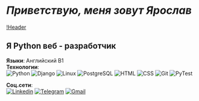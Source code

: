 # _Приветствую, меня зовут Ярослав_
[!Header]()

## Я Python веб - разработчик

__Языки__: Английский B1
<br>
__Технологии__: <br>
![Python](https://img.shields.io/badge/Python-FAEBD7?style=for-the-badge&logo=python)
![Django](https://img.shields.io/badge/Django-FAEBD7?style=for-the-badge&logo=Django&logoColor=0000FF)
![Linux](https://img.shields.io/badge/Linux-FAEBD7?style=for-the-badge&logo=Linux&logoColor=0000FF)
![PostgreSQL](https://img.shields.io/badge/PostgreSQL-FAEBD7?style=for-the-badge&logo=PostgreSQL&logoColor=0000FF)
![HTML](https://img.shields.io/badge/HTML-FAEBD7?style=for-the-badge&logo=HTML)
![CSS](https://img.shields.io/badge/CSS-FAEBD7?style=for-the-badge&logo=CSS)
![Git](https://img.shields.io/badge/Git-FAEBD7?style=for-the-badge&logo=Git)
![PyTest](https://img.shields.io/badge/PyTest-FAEBD7?style=for-the-badge&logo=PyTest)

__Соц.сети__:<br>
[![Linkedin](https://img.shields.io/badge/Linkedin-FAEBD7?style=for-the-badge&logo=Linkedin&logoColor=0000FF)](www.linkedin.com/in/iaroslav-serdiukov-735a50253)
[![Telegram](https://img.shields.io/badge/Telegram-FAEBD7?style=for-the-badge&logo=Telegram)](https://t.me/Ekleir)
[![Gmail](https://img.shields.io/badge/Gmail-FAEBD7?style=for-the-badge&logo=Gmail)](vivante1410@gmail.com)
